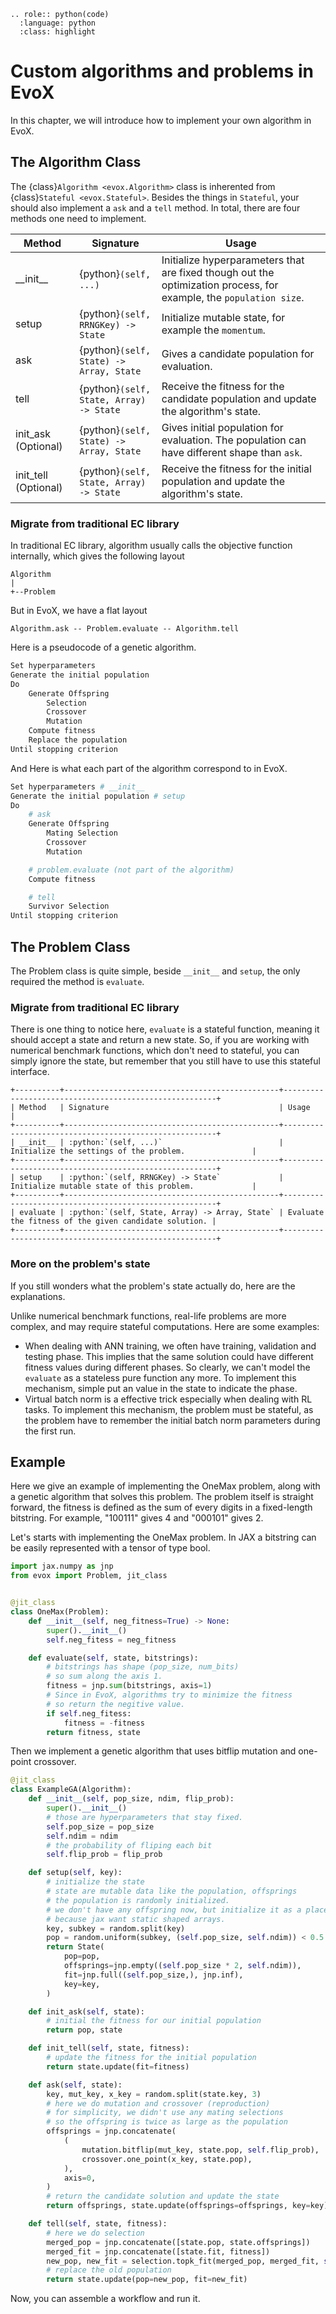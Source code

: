 ```{eval-rst}
.. role:: python(code)
  :language: python
  :class: highlight
```

# Custom algorithms and problems in EvoX

In this chapter, we will introduce how to implement your own algorithm in EvoX.

## The Algorithm Class

The {class}`Algorithm <evox.Algorithm>` class is inherented from {class}`Stateful <evox.Stateful>`.
Besides the things in `Stateful`, your should also implement a `ask` and a `tell` method.
In total, there are four methods one need to implement.

| Method       | Signature                               | Usage                                                                                                              |
| ------------ | --------------------------------------- | ------------------------------------------------------------------------------------------------------------------ |
| \_\_init\_\_ | {python}`(self, ...)`                   | Initialize hyperparameters that are fixed though out the optimization process, for example, the `population size`. |
| setup        | {python}`(self, RRNGKey) -> State`      | Initialize mutable state, for example the `momentum`.                                                              |
| ask          | {python}`(self, State) -> Array, State` | Gives a candidate population for evaluation.                                                                       |
| tell         | {python}`(self, State, Array) -> State` | Receive the fitness for the candidate population and update the algorithm's state.                                 |
| init_ask (Optional)  | {python}`(self, State) -> Array, State` | Gives initial population for evaluation. The population can have different shape than `ask`.               |
| init_tell (Optional) | {python}`(self, State, Array) -> State` | Receive the fitness for the initial population and update the algorithm's state.                           |

### Migrate from traditional EC library

In traditional EC library, algorithm usually calls the objective function internally, which gives the following layout

```
Algorithm
|
+--Problem
```

But in EvoX, we have a flat layout

```
Algorithm.ask -- Problem.evaluate -- Algorithm.tell
```

Here is a pseudocode of a genetic algorithm.

```python
Set hyperparameters
Generate the initial population
Do
    Generate Offspring
        Selection
        Crossover
        Mutation
    Compute fitness
    Replace the population
Until stopping criterion
```

And Here is what each part of the algorithm correspond to in EvoX.

```python
Set hyperparameters # __init__
Generate the initial population # setup
Do
    # ask
    Generate Offspring
        Mating Selection
        Crossover
        Mutation

    # problem.evaluate (not part of the algorithm)
    Compute fitness

    # tell
    Survivor Selection
Until stopping criterion
```

## The Problem Class

The Problem class is quite simple, beside `__init__` and `setup`, the only required the method is `evaluate`.

### Migrate from traditional EC library

There is one thing to notice here, `evaluate` is a stateful function, meaning it should accept a state and return a new state.
So, if you are working with numerical benchmark functions, which don't need to stateful,
you can simply ignore the state, but remember that you still have to use this stateful interface.

```{eval-rst}
+----------+------------------------------------------------+-------------------------------------------------------+
| Method   | Signature                                      | Usage                                                 |
+----------+------------------------------------------------+-------------------------------------------------------+
| __init__ | :python:`(self, ...)`                          | Initialize the settings of the problem.               |
+----------+------------------------------------------------+-------------------------------------------------------+
| setup    | :python:`(self, RRNGKey) -> State`             | Initialize mutable state of this problem.             |
+----------+------------------------------------------------+-------------------------------------------------------+
| evaluate | :python:`(self, State, Array) -> Array, State` | Evaluate the fitness of the given candidate solution. |
+----------+------------------------------------------------+-------------------------------------------------------+
```

### More on the problem's state

If you still wonders what the problem's state actually do, here are the explanations.

Unlike numerical benchmark functions, real-life problems are more complex, and may require stateful computations.
Here are some examples:

- When dealing with ANN training, we often have training, validation and testing phase.
  This implies that the same solution could have different fitness values during different phases.
  So clearly, we can't model the `evaluate` as a stateless pure function any more.
  To implement this mechanism, simple put an value in the state to indicate the phase.
- Virtual batch norm is a effective trick especially when dealing with RL tasks.
  To implement this mechanism, the problem must be stateful,
  as the problem have to remember the initial batch norm parameters during the first run.

## Example

Here we give an example of implementing the OneMax problem, along with a genetic algorithm that solves this problem.
The problem itself is straight forward, the fitness is defined as the sum of every digits in a fixed-length bitstring.
For example, "100111" gives 4 and "000101" gives 2.

Let's starts with implementing the OneMax problem.
In JAX a bitstring can be easily represented with a tensor of type bool.

```python
import jax.numpy as jnp
from evox import Problem, jit_class


@jit_class
class OneMax(Problem):
    def __init__(self, neg_fitness=True) -> None:
        super().__init__()
        self.neg_fitess = neg_fitness

    def evaluate(self, state, bitstrings):
        # bitstrings has shape (pop_size, num_bits)
        # so sum along the axis 1.
        fitness = jnp.sum(bitstrings, axis=1)
        # Since in EvoX, algorithms try to minimize the fitness
        # so return the negitive value.
        if self.neg_fitess:
            fitness = -fitness
        return fitness, state
```

Then we implement a genetic algorithm that uses bitflip mutation and one-point crossover.

```python
@jit_class
class ExampleGA(Algorithm):
    def __init__(self, pop_size, ndim, flip_prob):
        super().__init__()
        # those are hyperparameters that stay fixed.
        self.pop_size = pop_size
        self.ndim = ndim
        # the probability of fliping each bit
        self.flip_prob = flip_prob

    def setup(self, key):
        # initialize the state
        # state are mutable data like the population, offsprings
        # the population is randomly initialized.
        # we don't have any offspring now, but initialize it as a placeholder
        # because jax want static shaped arrays.
        key, subkey = random.split(key)
        pop = random.uniform(subkey, (self.pop_size, self.ndim)) < 0.5
        return State(
            pop=pop,
            offsprings=jnp.empty((self.pop_size * 2, self.ndim)),
            fit=jnp.full((self.pop_size,), jnp.inf),
            key=key,
        )

    def init_ask(self, state):
        # initial the fitness for our initial population
        return pop, state

    def init_tell(self, state, fitness):
        # update the fitness for the initial population
        return state.update(fit=fitness)

    def ask(self, state):
        key, mut_key, x_key = random.split(state.key, 3)
        # here we do mutation and crossover (reproduction)
        # for simplicity, we didn't use any mating selections
        # so the offspring is twice as large as the population
        offsprings = jnp.concatenate(
            (
                mutation.bitflip(mut_key, state.pop, self.flip_prob),
                crossover.one_point(x_key, state.pop),
            ),
            axis=0,
        )
        # return the candidate solution and update the state
        return offsprings, state.update(offsprings=offsprings, key=key)

    def tell(self, state, fitness):
        # here we do selection
        merged_pop = jnp.concatenate([state.pop, state.offsprings])
        merged_fit = jnp.concatenate([state.fit, fitness])
        new_pop, new_fit = selection.topk_fit(merged_pop, merged_fit, self.pop_size)
        # replace the old population
        return state.update(pop=new_pop, fit=new_fit)
```

Now, you can assemble a workflow and run it.
